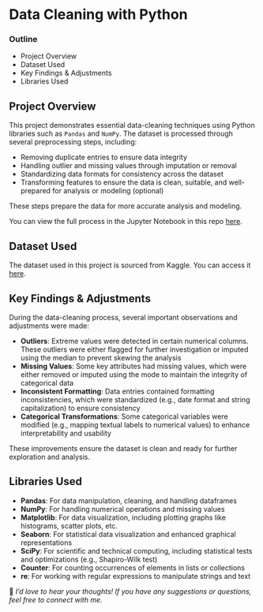 # Data Cleaning with Python


### Outline

- Project Overview
- Dataset Used
- Key Findings & Adjustments
- Libraries Used


## Project Overview
This project demonstrates essential data-cleaning techniques using Python libraries such as `Pandas` and `NumPy`. The dataset is processed through several preprocessing steps, including:

- Removing duplicate entries to ensure data integrity
- Handling outlier and missing values through imputation or removal
- Standardizing data formats for consistency across the dataset
- Transforming features to ensure the data is clean, suitable, and well-prepared for analysis or modeling (optional)

These steps prepare the data for more accurate analysis and modeling.

You can view the full process in the Jupyter Notebook in this repo [here](https://github.com/Lillian1070/showcase_python_dataCleaning_1/blob/main/kaggle_coffeeBean_dataCleaning.ipynb). 


## Dataset Used
The dataset used in this project is sourced from Kaggle. You can access it [here](https://www.kaggle.com/datasets/fatihb/coffee-quality-data-cqi).


## Key Findings & Adjustments
During the data-cleaning process, several important observations and adjustments were made:

- **Outliers**: Extreme values were detected in certain numerical columns. These outliers were either flagged for further investigation or imputed using the median to prevent skewing the analysis
- **Missing Values**: Some key attributes had missing values, which were either removed or imputed using the mode to maintain the integrity of categorical data
- **Inconsistent Formatting**: Data entries contained formatting inconsistencies, which were standardized (e.g., date format and string capitalization) to ensure consistency
- **Categorical Transformations**: Some categorical variables were modified (e.g., mapping textual labels to numerical values) to enhance interpretability and usability

These improvements ensure the dataset is clean and ready for further exploration and analysis.


## Libraries Used
- **Pandas**: For data manipulation, cleaning, and handling dataframes
- **NumPy**: For handling numerical operations and missing values
- **Matplotlib**: For data visualization, including plotting graphs like histograms, scatter plots, etc.
- **Seaborn**: For statistical data visualization and enhanced graphical representations
- **SciPy**: For scientific and technical computing, including statistical tests and optimizations (e.g., Shapiro-Wilk test)
- **Counter**: For counting occurrences of elements in lists or collections
- **re**: For working with regular expressions to manipulate strings and text







💬 _I’d love to hear your thoughts! If you have any suggestions or questions, feel free to connect with me._


